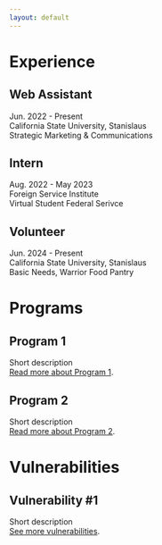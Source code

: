 ```yaml
---
layout: default
---
```


# Experience

## Web Assistant

Jun. 2022 - Present <br />
California State University, Stanislaus <br />
Strategic Marketing & Communications <br />

## Intern

Aug. 2022 - May 2023 <br />
Foreign Service Institute <br />
Virtual Student Federal Serivce <br />

## Volunteer

Jun. 2024 - Present <br />
California State University, Stanislaus <br />
Basic Needs, Warrior Food Pantry <br />

# Programs

## Program 1

Short description <br />
[Read more about Program 1](./another-page.html).

## Program 2

Short description <br />
[Read more about Program 2](./another-page.html).

# Vulnerabilities

## Vulnerability #1

Short description <br />
[See more vulnerabilities](./another-page.html).
